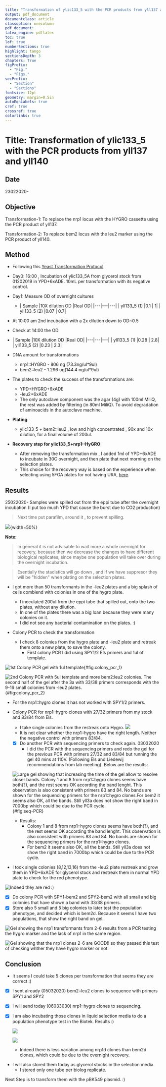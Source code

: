 ```yaml
---
title: "Transformation of ylic133_5 with the PCR products from yll137 and yll140 "
output: pdf_document
documentclass: article
classoption: onecolumn
pdf_document:
latex_engine: pdflatex
toc: true
lof: true
numberSections: true
highlight: tango
sectionsDepth: 3
chapters: True
figPrefix:
  - "Fig."
  - "Figs."
secPrefix:
  - "Section"
  - "Sections"
fontsize: 12pt
geometry: margin=0.5in
autoEqnLabels: true
cref: true
crossref: true
colorlinks: true
---
```



# Title: Transformation of ylic133_5 with the PCR products from yll137 and yll140

## Date
23022020-

## Objective

Transformation-1: To replace the nrp1 locus with the HYGRO cassette using the PCR product of yll137.

Transformation-2: To replace bem2 locus with the leu2 marker using the PCR product of yll140.


## Method
- Following this [Yeast Transformation Protocol](../Protocols/Yeast-transformation.md)
- Day0: 16:00 , Incubation of ylic133_5A from glycerol stock from 01202019 in YPD+6xADE. 10mL per transformation with its negative control.
- Day1: Measure OD of overnight cultures

  - | Sample |10X dilution OD  |Real OD|
  |---|---|---|
  | yll133_5 (1)  |0.1  | 1|
  | yll133_5 (2) |0.07  | 0.7|
  
- At 10:00 am 2nd incubation with a 2x dilution down to OD~0.5
- Check at 14:00 the OD

- | Sample |10X dilution OD  |Real OD|
|---|---|---|
| yll133_5 (1)  |0.28  | 2.8|
| yll133_5 (2) |0.23  | 2.3|

- DNA amount for transformations
    - nrp1::HYGRO - 806 ng (73.3ng/ul*9ul)
    - bem2::leu2 - 1.296 ug(144.4 ng/ul*9ul)
- The plates to check the success of the transformations are:
  - YPD+HYGRO+6xADE
  - -leu2+6xADE
  - The only autoclave component was the agar (4g) with 100ml MiliQ, the rest was added by filtering (in 80ml MiliQ). To avoid degradation of aminoacids in the autoclave machine.
- **Plating**:
  - ylic133_5 + bem2::leu2   , low and high concentrated , 90x and 10x dilution, for a final volume of 200ul.
- **Recovery step for ylic133_5+nrp1::HyGRO**
  - After removing the transformation mix , I added 1ml of YPD+6xADE to incubate in 30C overnight, and then plate that next morning on the selection plates.
  - This choice for the recovery way is based on the experience when selecting using 5FOA plates for not having URA, [here](../2019-07/2019-07-11_Exp_URA-kickout-transformation-ylic132_1_2.md).


## Results
25022020- Samples were spilled out from the eppi tube after the overnight incubation (I put too much YPD that cause the burst due to CO2 production)

> Next time put parafilm, around it , to prevent spilling.

![](../images/25022020-samples-spilled-out.png){width=50%}

**Note**:

> In general it is not advisable to wait more a whole overnight for recovery, because then we decrease the changes to have different biological replicates, since maybe one population will take over during the overnight incubation.

> Esentially the stadistics will go down , and if we have suppresor they will be "hidden" when plating on the selection plates.

- I got more than 50 transformants in the -leu2 plates and a big splash of cells combiend with colonies in one of the hygro plate.
  - I inoculated 200ul from the eppi tube that spilled out, onto the two plates, without any dilution.
  - In one of the plates there was a big loan because they were many colonies on it.
  - I did not see any bacterial contamination on the plates. :)

- Colony PCR to check the transformation

  - I check 8 colonies from the hygro plate and -leu2 plate and retreak them onto a new plate, to save the colony.
    - First colony PCR I did using SPY1/2 Els primers and 1ul of template.

![1st Colony PCR gel with 1ul template](../images/27022020-colony-pcr-nrp1&bem2.png){#fig:colony_pcr_1}

  ![2nd Colony PCR with 5ul template and more bem2:leu2 colonies. The second half of the gel after the 3a with 33/38 primers corresponds with the 9-16 small colonies from -leu2 plates.](../images/28022020-colony-pcr-nrp1&bem2-small-colonies.png){#fig:colony_pcr_2}

  - For the nrp1::hygro clones it has not worked with SPY1/2 primers.
- Colony PCR for nrp1::hygro clones with 27/32 primers from my stock and 83/84 from Els.
  -  I take single colonies from the restreak onto Hygro.
  ![](../images/02032020-colony-pcr-nrp1-hygro-different-primers.png)
  - It is not clear whether the nrp1::hygro have the right length. Neither the negative control with primers 83/84.
  - [x] Do another PCR with sequencing primers to check again. 03032020
    - I did the PCR with the sequencing primers and redo the gel for the previous PCR with primers 27/32 and 83/84 but running the gel 40 mins at 110V. (Following Els and Liedewij recommendations from lab meeting). Below are the results:

  ![Large gel showing that increasing the time of the gel allow to resolve closer bands. Colony 1 and 8 from nrp1::hygro clones seems have both(?), and the rest seems OK according the band lenght. This observation is also consistent with primers 83 and 84. No bands are shown for the sequencing primers for the nrp1::hygro clones.For bem2 it seems also OK, all the bands. Still yll3a does not show the right band in 7000bp which could be due to the PCR cycle.](../images/03032020-Re-PCR-02032020&sequencing-primers.png){#fig:seq-PCR}
  - Results:
    - Colony 1 and 8 from nrp1::hygro clones seems have both(?), and the rest seems OK according the band lenght. This observation is also consistent with primers 83 and 84. No bands are shown for the sequencing primers for the nrp1::hygro clones.
    - For bem2 it seems also OK, all the bands. Still yll3a does not show the right band in 7000bp which could be due to the PCR cycle.

- I took single colonies (8,12,13,16) from the -leu2 plate restreak and grow them in YPD+6xADE  for glycerol stock and restreak them in normal YPD plate to check for the red phenotype.

![Indeed they are red :) ](../images/bem2-colonies-8,12,13,16-growth-48h.png)

  - [x] Do colony PCR with SPY1-bem2 and SPY2-bem2 with all small and big colonies that have shown a band with 33/38 primers.
  - [x] Store also 5 small and  5 big colonies to later test the population phenotype, and decided which is bem2d. Because it seems I have two populations, that show the right band on gel.

![Gel showing the nrp1 transformants from 2-6 results from a PCR testing the hygro marker and the lack of nrp1 in the same region.](../images/04032020-hygro-nrp1-checking-frm-inside-SPY-bem2.png)

![Gel showing that the nrp1 clones 2-6 are GOOD!!  so they passed this test of checking whther they have hygro marker or not.](../images/05032020-hgro-nrp1-inside.png)

## Conclusion
- It seems I could take 5 clones per transformation that seems they are correct :)
- [x] I sent already (05032020) bem2::leu2 clones to sequence with primers SPY1 and SPY2
- [x] I will send today (06033030) nrp1::hygro clones to sequencing.
- [x] I am also incubating those clones in liquid selection media to do a population phenotype test in the Biotek.
  Results :)

  ![](../images/dnrp1-biolg-replicates.png)

  ![](../images/dbem2-biolg-replicates.png)

  - Indeed there is less variation among nrp1d clones than bem2d clones, which could be due to the overnight recovery.

- I will also stored them today as glycerol stocks in the selection media.
  - I stored only one tube per biolog replicate.

Next Step is to transform them with the pBK549 plasmid. :)
